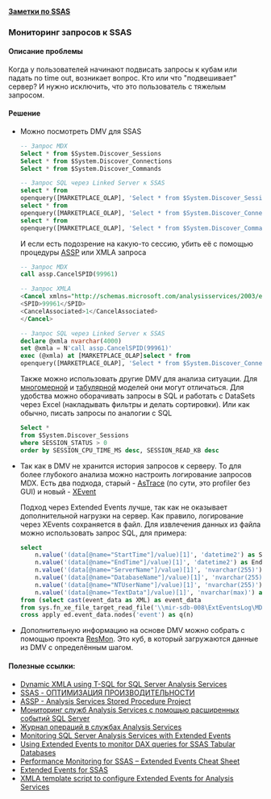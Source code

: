 #### [Заметки по SSAS](../SSAS_note.md)  

### Мониторинг запросов к SSAS  

#### Описание проблемы

Когда у пользователей начинают подвисать запросы к кубам или падать по time out, возникает вопрос. Кто или что "подвешивает" сервер? И нужно исключить, что это пользователь с тяжелым запросом.

#### Решение  

- Можно посмотреть DMV для SSAS  

  ```sql
  -- Запрос MDX
  Select * from $System.Discover_Sessions
  Select * from $System.Discover_Connections
  Select * from $System.Discover_Commands
  
  -- Запрос SQL через Linked Server к SSAS
  select * from
  openquery([MARKETPLACE_OLAP], 'Select * from $System.Discover_Sessions')
  select * from
  openquery([MARKETPLACE_OLAP], 'Select * from $System.Discover_Connections')
  select * from
  openquery([MARKETPLACE_OLAP], 'Select * from $System.Discover_Commands')
  ```

  И если есть подозрение на какую-то сессию, убить её с помощью процедуры [ASSP](https://asstoredprocedures.github.io/functions/Cancel/) или XMLA запроса 

  ```sql
  -- Запрос MDX
  call assp.CancelSPID(99961)
  
  -- Запрос XMLA
  <Cancel xmlns="http://schemas.microsoft.com/analysisservices/2003/engine">
  <SPID>99961</SPID>
  <CancelAssociated>1</CancelAssociated>
  </Cancel>
  
  -- Запрос SQL через Linked Server к SSAS
  declare @xmla nvarchar(4000) 
  set @xmla = N'call assp.CancelSPID(99961)' 
  exec (@xmla) at [MARKETPLACE_OLAP]select * from
  openquery([MARKETPLACE_OLAP], 'Select * from $System.Discover_Connections')
  ```

  Также можно использовать другие DMV для анализа ситуации. Для [многомерной](./MS-SSAS.pdf) и [табулярной](./MS-SSAS-T.pdf) моделей они могут отличаться. Для удобства можно оборачивать запросы в SQL и работать с DataSets через Excel (накладывать фильтры и делать сортировки). Или как обычно, писать запросы по аналогии с SQL
  
  ```sql
  Select * 
  from $System.Discover_Sessions
  where SESSION_STATUS > 0
  order by SESSION_CPU_TIME_MS desc, SESSION_READ_KB desc
  ```
  
- Так как в DMV не хранится история запросов к серверу. То для более глубокого анализа можно настроить логирование запросов MDX. Есть два подхода, старый - [AsTrace](https://github.com/microsoft/Analysis-Services/tree/master/AsTrace) (по сути, это profiler без GUI) и новый - [XEvent](https://github.com/microsoft/Analysis-Services/tree/master/AsXEventSample)  

  Подход через Extended Events лучше, так как не оказывает дополнительной нагрузки на сервер.  Как правило, логирование через XEvents сохраняется в файл. Для извлечения данных из файла можно использовать запрос SQL, для примера: 
  
  ```sql
  select
      n.value('(data[@name="StartTime"]/value)[1]', 'datetime2') as StartTime,
      n.value('(data[@name="EndTime"]/value)[1]', 'datetime2') as EndTime,
      n.value('(data[@name="ServerName"]/value)[1]', 'nvarchar(255)') as ServerName,
      n.value('(data[@name="DatabaseName"]/value)[1]', 'nvarchar(255)') as DatabaseName,
      n.value('(data[@name="NTUserName"]/value)[1]', 'nvarchar(255)') as UserName,
      n.value('(data[@name="TextData"]/value)[1]', 'nvarchar(max)') as MDXQuery
  from (select cast(event_data as XML) as event_data
  from sys.fn_xe_file_target_read_file('\\mir-sdb-008\ExtEventsLog\MDX_Traces*.xel', null, null, null)) ed
  cross apply ed.event_data.nodes('event') as q(n)
  ```
  
- Дополнительную информацию на основе DMV можно собрать с помощью проекта [ResMon](http://sqlsrvanalysissrvcs.codeplex.com/downloads/get/163669). Это куб, в который загружаются данные из DMV с определённым шагом.




#### Полезные ссылки:  

- [Dynamic XMLA using T-SQL for SQL Server Analysis Services](https://www.mssqltips.com/sqlservertip/2790/dynamic-xmla-using-tsql-for-sql-server-analysis-services/)  
- [SSAS - ОПТИМИЗАЦИЯ ПРОИЗВОДИТЕЛЬНОСТИ](https://www.dvbi.ru/articles/reading/SSAS-optimization)  
- [ASSP - Analysis Services Stored Procedure Project](https://asstoredprocedures.github.io/ASStoredProcedures/)  
- [Мониторинг служб Analysis Services с помощью расширенных событий SQL Server](https://docs.microsoft.com/ru-ru/analysis-services/instances/monitor-analysis-services-with-sql-server-extended-events?view=asallproducts-allversions)  
- [Журнал операций в службах Analysis Services](https://docs.microsoft.com/ru-ru/analysis-services/instances/log-operations-in-analysis-services?view=asallproducts-allversions)  
- [Monitoring SQL Server Analysis Services with Extended Events](https://www.mssqltips.com/sqlservertip/6121/monitoring-sql-server-analysis-services-with-extended-events/)  
- [Using Extended Events to monitor DAX queries for SSAS Tabular Databases](https://www.mssqltips.com/sqlservertip/4548/using-extended-events-to-monitor-dax-queries-for-ssas-tabular-databases/)  
- [Performance Monitoring for SSAS – Extended Events Cheat Sheet](https://byobi.wordpress.com/2016/02/11/performance-monitoring-for-ssas-extended-events-cheat-sheet/)  
- [Extended Events for SSAS](https://codingsight.com/extended-events-for-ssas/)  
- [XMLA template script to configure Extended Events for Analysis Services](https://gist.github.com/brazilnut2000/a5e547635b4867d6e535)  

